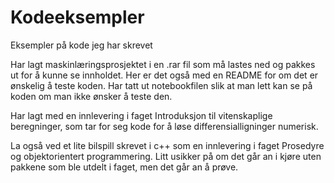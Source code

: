 # Kodeeksempler
Eksempler på kode jeg har skrevet

Har lagt maskinlæringsprosjektet i en .rar fil som må lastes ned og pakkes ut for å kunne se innholdet. Her er det også med en README for om det er ønskelig å teste koden. Har tatt ut notebookfilen slik at man lett kan se på koden om man ikke ønsker å teste den.

Har lagt med en innlevering i faget Introduksjon til vitenskaplige beregninger, som tar for seg kode for å løse differensialligninger numerisk.

La også ved et lite bilspill skrevet i c++ som en innlevering i faget Prosedyre og objektorientert programmering. Litt usikker på om det går an i kjøre uten pakkene som ble utdelt i faget, men det går an å prøve. 

